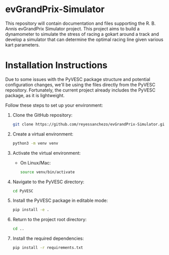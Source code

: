 <!-- TODO: Add instructions to activate venv in Windows -->
<!-- TODO: Update requirements.txt so pip install . sets up everything. -->

# evGrandPrix-Simulator

This repository will contain documentation and files supporting the R. B. Annis evGrandPrix Simulator project. This project aims to build a dynamometer to simulate the stress of racing a gokart around a track and develop a simulator that can determine the optimal racing line given various kart parameters.

# Installation Instructions

Due to some issues with the PyVESC package structure and potential configuration changes, we'll be using the files directly from the PyVESC repository. Fortunately, the current project already includes the PyVESC package, as it is lightweight.

Follow these steps to set up your environment:

1. Clone the GitHub repository:

   ```bash
   git clone https://github.com/reyessanchezo/evGrandPrix-Simulator.git
   ```

2. Create a virtual environment:

   ```bash
   python3 -m venv venv
   ```

3. Activate the virtual environment:

   - On Linux/Mac:

     ```bash
     source venv/bin/activate
     ```

4. Navigate to the PyVESC directory:

   ```bash
   cd PyVESC
   ```

5. Install the PyVESC package in editable mode:

   ```bash
   pip install -e .
   ```

6. Return to the project root directory:

   ```bash
   cd ..
   ```

7. Install the required dependencies:

   ```bash
   pip install -r requirements.txt
   ```
